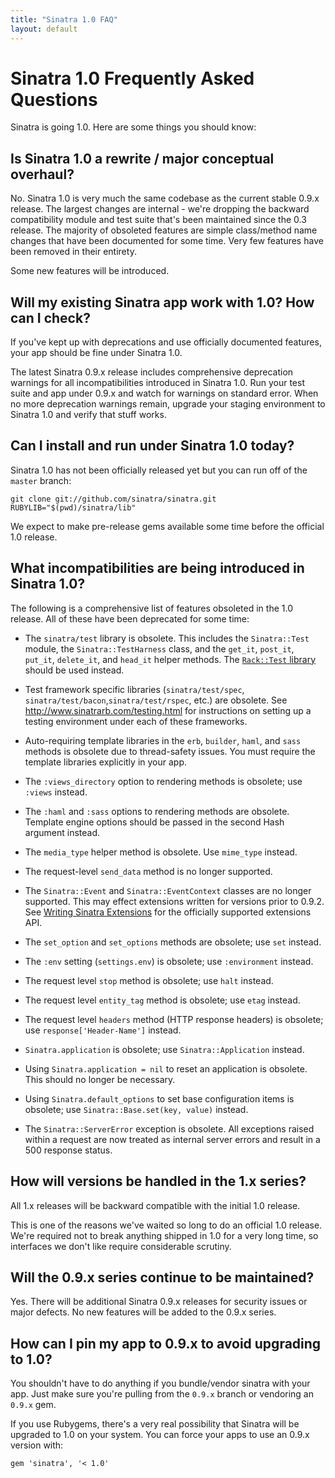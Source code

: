 ```yaml
---
title: "Sinatra 1.0 FAQ"
layout: default
---
```


Sinatra 1.0 Frequently Asked Questions
======================================

Sinatra is going 1.0. Here are some things you should know:

## Is Sinatra 1.0 a rewrite / major conceptual overhaul?

No. Sinatra 1.0 is very much the same codebase as the current stable
0.9.x release. The largest changes are internal - we're dropping the
backward compatibility module and test suite that's been maintained
since the 0.3 release. The majority of obsoleted features are simple
class/method name changes that have been documented for some time. Very
few features have been removed in their entirety.

Some new features will be introduced.

## Will my existing Sinatra app work with 1.0? How can I check?

If you've kept up with deprecations and use officially documented
features, your app should be fine under Sinatra 1.0.

The latest Sinatra 0.9.x release includes comprehensive deprecation
warnings for all incompatibilities introduced in Sinatra 1.0. Run your
test suite and app under 0.9.x and watch for warnings on standard error.
When no more deprecation warnings remain, upgrade your staging
environment to Sinatra 1.0 and verify that stuff works.

## Can I install and run under Sinatra 1.0 today?

Sinatra 1.0 has not been officially released yet but you can run off
of the `master` branch:

    git clone git://github.com/sinatra/sinatra.git
    RUBYLIB="$(pwd)/sinatra/lib"

We expect to make pre-release gems available some time before the
official 1.0 release.

## What incompatibilities are being introduced in Sinatra 1.0?

The following is a comprehensive list of features obsoleted in the
1.0 release. All of these have been deprecated for some time:

 * The `sinatra/test` library is obsolete. This includes the
   `Sinatra::Test` module, the `Sinatra::TestHarness` class,
   and the `get_it`, `post_it`, `put_it`, `delete_it`, and `head_it`
   helper methods.  The
   [`Rack::Test` library](http://gitrdoc.com/brynary/rack-test) should
   be used instead.

 * Test framework specific libraries (`sinatra/test/spec`,
   `sinatra/test/bacon`,`sinatra/test/rspec`, etc.) are obsolete.
   See http://www.sinatrarb.com/testing.html for instructions on
   setting up a testing environment under each of these frameworks.

 * Auto-requiring template libraries in the `erb`, `builder`, `haml`,
   and `sass` methods is obsolete due to thread-safety issues. You must
   require the template libraries explicitly in your app.

 * The `:views_directory` option to rendering methods is obsolete; use
   `:views` instead.

 * The `:haml` and `:sass` options to rendering methods are obsolete.
   Template engine options should be passed in the second Hash argument
   instead.

 * The `media_type` helper method is obsolete. Use `mime_type` instead.

 * The request-level `send_data` method is no longer supported.

 * The `Sinatra::Event` and `Sinatra::EventContext` classes are no longer
   supported. This may effect extensions written for versions prior to 0.9.2.
   See [Writing Sinatra Extensions](http://www.sinatrarb.com/extensions.html)
   for the officially supported extensions API.

 * The `set_option` and `set_options` methods are obsolete; use `set`
   instead.

 * The `:env` setting (`settings.env`) is obsolete; use `:environment`
   instead.

 * The request level `stop` method is obsolete; use `halt` instead.

 * The request level `entity_tag` method is obsolete; use `etag`
   instead.

 * The request level `headers` method (HTTP response headers) is obsolete;
   use `response['Header-Name']` instead.

 * `Sinatra.application` is obsolete; use `Sinatra::Application` instead.

 * Using `Sinatra.application = nil` to reset an application is obsolete.
   This should no longer be necessary.

 * Using `Sinatra.default_options` to set base configuration items is
   obsolete; use `Sinatra::Base.set(key, value)` instead.

 * The `Sinatra::ServerError` exception is obsolete. All exceptions raised
   within a request are now treated as internal server errors and result in
   a 500 response status.

## How will versions be handled in the 1.x series?

All 1.x releases will be backward compatible with the initial
1.0 release.

This is one of the reasons we've waited so long to do an official 1.0
release. We're required not to break anything shipped in 1.0 for a very
long time, so interfaces we don't like require considerable scrutiny.

## Will the 0.9.x series continue to be maintained?

Yes. There will be additional Sinatra 0.9.x releases for security
issues or major defects. No new features will be added to the 0.9.x
series.

## How can I pin my app to 0.9.x to avoid upgrading to 1.0?

You shouldn't have to do anything if you bundle/vendor sinatra with your
app. Just make sure you're pulling from the `0.9.x` branch or vendoring an
`0.9.x` gem.

If you use Rubygems, there's a very real possibility that Sinatra will
be upgraded to 1.0 on your system. You can force your apps to use an 0.9.x
version with:

    gem 'sinatra', '< 1.0'
